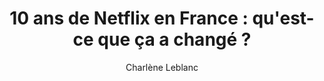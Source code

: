 ---
layout: post
title: "10 ans de Netflix en France : qu&#039;est-ce que ça a changé ?"
link: https://laboucle.media/sites-applications/10-ans-de-netflix-en-france-quest-ce-que-ca-a-change/
author: "Charlène Leblanc"
published_date: "17/01/2025"
description: "Tuduum.

C’est la douce mélodie qui rythme les soirées de plus de 200 millions de personnes à travers le monde. La bande-son des soirées canapé et des « allez, on regarde juste un épisode et on va se coucher ». Le jingle réconfortant des plans annulés au dernier moment. Deux notes que tout le monde (re)connaît désormais.

Arrivée en France le 15 septembre 2014, Netflix s’est rapidement imposée comme LA plateforme de streaming incontournable. Pourtant, ce n’est pas la concurrence qui manque. Le service a même révolutionné les habitudes de consommation en matière de films et de séries, au point de faire pression sur l’industrie du cinéma et de l’audiovisuel.

2024 marque ses 10 ans d’existence en France. Une décennie empreinte de nombreuses productions françaises : Lupin, Tour de France : au cœur du peloton, Marseille, Nouvelle école… Toutes participent au rayonnement de la « French culture » à l’international. C’est là qu’on se rend compte du pouvoir d’influence de la plateforme. Dire que tout a commencé grâce à une cassette vidéo d’Apollo 13 (oui, c’est si vieux que ça). On profite de l’anniversaire de Netflix France pour revenir sur l’histoire de la plateforme qui a tout changé."
language: "fr_FR"
categories: "Liens"
tags: "vidéos netflix"
og-tags: "vidéos netflix"
permalink: /:categories/:year/:month/:day/:title/
---